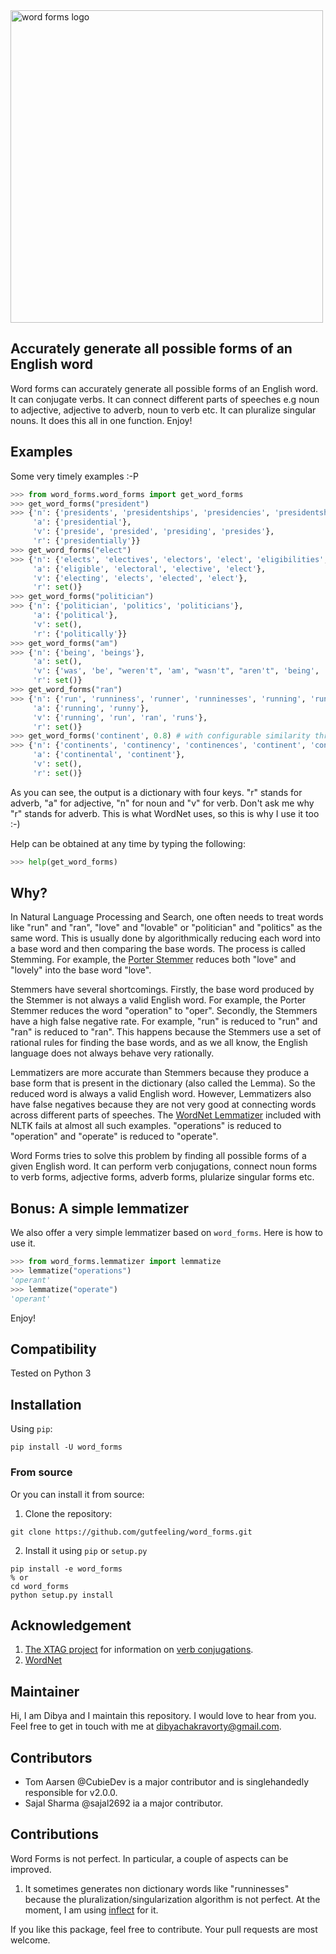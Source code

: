 <img src="https://github.com/gutfeeling/word_forms/raw/master/logo.png" alt="word forms logo" width="500">

## Accurately generate all possible forms of an English word

Word forms can accurately generate all possible forms of an English word. It can conjugate verbs. It can connect different
parts of speeches e.g noun to adjective, adjective to adverb, noun to verb etc. It can pluralize singular nouns. It does this all in one function. Enjoy!

## Examples

Some very timely examples :-P

```python
>>> from word_forms.word_forms import get_word_forms
>>> get_word_forms("president")
>>> {'n': {'presidents', 'presidentships', 'presidencies', 'presidentship', 'president', 'presidency'},
     'a': {'presidential'},
     'v': {'preside', 'presided', 'presiding', 'presides'},
     'r': {'presidentially'}}
>>> get_word_forms("elect")
>>> {'n': {'elects', 'electives', 'electors', 'elect', 'eligibilities', 'electorates', 'eligibility', 'elector', 'election', 'elections', 'electorate', 'elective'},
     'a': {'eligible', 'electoral', 'elective', 'elect'},
     'v': {'electing', 'elects', 'elected', 'elect'},
     'r': set()}
>>> get_word_forms("politician")
>>> {'n': {'politician', 'politics', 'politicians'},
     'a': {'political'},
     'v': set(),
     'r': {'politically'}}
>>> get_word_forms("am")
>>> {'n': {'being', 'beings'},
     'a': set(),
     'v': {'was', 'be', "weren't", 'am', "wasn't", "aren't", 'being', 'were', 'is', "isn't", 'been', 'are', 'am not'},
     'r': set()}
>>> get_word_forms("ran")
>>> {'n': {'run', 'runniness', 'runner', 'runninesses', 'running', 'runners', 'runnings', 'runs'},
     'a': {'running', 'runny'},
     'v': {'running', 'run', 'ran', 'runs'},
     'r': set()}
>>> get_word_forms('continent', 0.8) # with configurable similarity threshold
>>> {'n': {'continents', 'continency', 'continences', 'continent', 'continencies', 'continence'},
     'a': {'continental', 'continent'},
     'v': set(),
     'r': set()}
```
As you can see, the output is a dictionary with four keys. "r" stands for adverb, "a" for adjective, "n" for noun
and "v" for verb. Don't ask me why "r" stands for adverb. This is what WordNet uses, so this is why I use it too :-)

Help can be obtained at any time by typing the following:

```python
>>> help(get_word_forms)
```

## Why?
In Natural Language Processing and Search, one often needs to treat words like "run" and "ran", "love" and "lovable"
or "politician" and "politics" as the same word. This is usually done by algorithmically reducing each word into a
base word and then comparing the base words. The process is called Stemming.
For example, the [Porter Stemmer](http://text-processing.com/demo/stem/) reduces both "love" and "lovely"
into the base word "love".

Stemmers have several shortcomings. Firstly, the base word produced by the Stemmer is not always a valid English word.
For example, the Porter Stemmer reduces the word "operation" to "oper". Secondly, the Stemmers have a high false negative rate.
For example, "run" is reduced to "run" and "ran" is reduced to "ran". This happens because the Stemmers use a set of
rational rules for finding the base words, and as we all know, the English language does not always behave very rationally.

Lemmatizers are more accurate than Stemmers because they produce a base form that is present in the dictionary (also called the Lemma). So the reduced word is always a valid English word. However, Lemmatizers also have false negatives because they are not very good at connecting words across different parts of speeches. The [WordNet Lemmatizer](http://textanalysisonline.com/nltk-wordnet-lemmatizer) included with NLTK fails at almost all such examples. "operations" is reduced to "operation"  and "operate" is reduced to "operate".

Word Forms tries to solve this problem by finding all possible forms of a given English word. It can perform verb conjugations, connect noun forms to verb forms, adjective forms, adverb forms, plularize singular forms etc.

## Bonus: A simple lemmatizer

We also offer a very simple lemmatizer based on ``word_forms``. Here is how to use it.

```python
>>> from word_forms.lemmatizer import lemmatize
>>> lemmatize("operations")
'operant'
>>> lemmatize("operate")
'operant'
```

Enjoy!

## Compatibility

Tested on Python 3

## Installation

Using `pip`:

```
pip install -U word_forms
```

### From source
Or you can install it from source:

1. Clone the repository:

```
git clone https://github.com/gutfeeling/word_forms.git
```

2. Install it using `pip` or `setup.py`

```
pip install -e word_forms
% or
cd word_forms
python setup.py install
```

## Acknowledgement

1. [The XTAG project](http://www.cis.upenn.edu/~xtag/) for information on [verb conjugations](word_forms/en-verbs.txt).
2. [WordNet](http://wordnet.princeton.edu/)

## Maintainer

Hi, I am Dibya and I maintain this repository. I would love to hear from you. Feel free to get in touch with me
at dibyachakravorty@gmail.com.

## Contributors

- Tom Aarsen @CubieDev is a major contributor and is singlehandedly responsible for v2.0.0.
- Sajal Sharma @sajal2692 ia a major contributor.

## Contributions

Word Forms is not perfect. In particular, a couple of aspects can be improved.

1. It sometimes generates non dictionary words like "runninesses" because the pluralization/singularization algorithm is
not perfect. At the moment, I am using [inflect](https://pypi.python.org/pypi/inflect) for it.

If you like this package, feel free to contribute. Your pull requests are most welcome.
